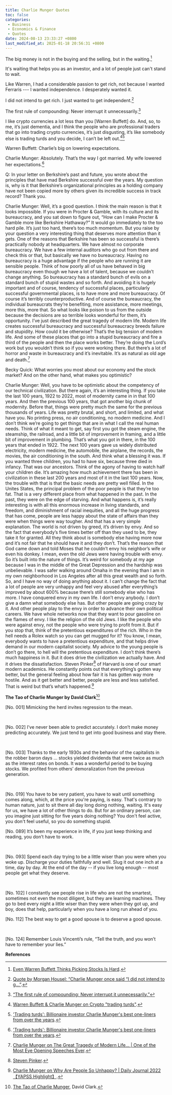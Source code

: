 ```yaml
---
title: Charlie Munger Quotes
toc: false
categories:
 - Business
 - Economics & Finance
 - Quotes
date: 2024-08-13 23:33:27 +0800
last_modified_at: 2025-01-18 20:56:31 +0800
---
```


<div class="quote--left" markdown="1">

The big money is not in the buying and the selling, but in the waiting.[^9]

</div>

<div class="quote--left" markdown="1">

It's waiting that helps you as an investor, and a lot of people just can't stand to wait.

</div>

<div class="quote--left" markdown="1">

Like Warren, I had a considerable passion to get rich, not because I wanted Ferraris --- I wanted independence. I desperately wanted it.

</div>

<div class="quote--left" markdown="1">

I did not intend to get rich. I just wanted to get independent.[^1]

</div>

<div class="quote--left" markdown="1">

The first rule of compounding: Never interrupt it unnecessarily.[^2]

</div>

<div class="quote--left" markdown="1">

I like crypto currencies a lot less than you \[Warren Buffett\] do. And, so, to me, it’s just dementia, and I think the people who are professional traders that go into trading crypto currencies, it’s just disgusting, it’s like somebody else is trading turds and you decide, I can’t be left out.[^3][^4]

</div>

<div class="quote--left" markdown="1">

Warren Buffett: Charlie’s big on lowering expectations.

Charlie Munger: Absolutely. That’s the way I got married. My wife lowered her expectations.[^4]

</div>

<div class="quote--left" markdown="1">

Q: In your letter on Berkshire’s past and future, you wrote about the principles that have mad Berkshire successful over the years. My question is, why is it that Berkshire’s organizational principles as a holding company have not been copied more by others given its incredible success in track record? Thank you.

Charlie Munger: Well, it’s a good question. I think the main reason is that it looks impossible. If you were in Procter & Gamble, with its culture and its bureaucracy, and you sat down to figure out, “How can I make Procter & Gamble more like Berkshire Hathaway?” It would go immediately to the too hard pile. It’s just too hard, there’s too much momentum. But you raise by your question a very interesting thing that deserves more attention than it gets. One of the reasons that Berkshire has been so successful is there’s practically nobody at headquarters. We have almost no corporate bureaucracy. We have a few internal auditors who go out from there and check this or that, but basically we have no bureaucracy. Having no bureaucracy is a huge advantage if the people who are running it are sensible people. Think of how poorly all of us have behaved in big bureaucracy even though we have a lot of talent, because we couldn’t change anything. So bureaucracy has a standard bunch of evils on a standard bunch of stupid wastes and so forth. And avoiding it is hugely important and of course, tendency of successful places, particularly successful governmental places, is to have more and more bureaucracy. Of course it’s terribly counterproductive. And of course the bureaucracy, the individual bureaucrats they’re benefiting, more assistance, more meetings, more this, more that. So what looks like poison to us from the outside because the decisions are so terrible looks wonderful for them, it’s opportunity. I’ve just described the great tragedy of modern life. Modern life creates successful bureaucracy and successful bureaucracy breeds failure and stupidity. How could it be otherwise? That’s the big tension of modern life. And some of these places that go into a stupid bureaucracy and fire a third of the people and then the place works better. They’re doing the Lord’s work but you wouldn’t think so if you were working there. But there’s a lot of horror and waste in bureaucracy and it’s inevitable. It’s as natural as old age and death.[^5]

</div>

<div class="quote--left" markdown="1">

Becky Quick: What worries you most about our economy and the stock market? And on the other hand, what makes you optimistic?

Charlie Munger: Well, you have to be optimistic about the competency of our technical civilization. But there again, it’s an interesting thing. If you take the last 100 years, 1922 to 2022, most of modernity came in in that 100 years. And then the previous 100 years, that got another big chunk of modernity. Before that, things were pretty much the same for the previous thousands of years. Life was pretty brutal, and short, and limited, and what have you. No printing press, no air conditioning, no modern medicine. And I don’t think we’re going to get things that are in what I call the real human needs. Think of what it meant to get, say first you got the steam engine, the steamship, the railroad, and a little bit of improvement in framing, and a little bit of improvement in plumbing. That’s what you got in there, in the 100 years that ended in 1922. The next 100 years gave us widely distributed electricity, modern medicine, the automobile, the airplane, the records, the movies, the air conditioning in the south. And think what a blessing it was. If you wanted three children, you had to have six, because three died in infancy. That was our ancestors. Think of the agony of having to watch half your children die. It’s amazing how much achievement there has been in civilization in these last 200 years and most of it in the last 100 years. Now, the trouble with that is that the basic needs are pretty well filled. In the Unites States, the principal problem of the poor people is that they’re too fat. That is a very different place from what happened in the past. In the past, they were on the edge of starving. And what happens is, it’s really interesting is with all this enormous increase in living standards, and freedom, and diminishment of racial inequities, and all the huge progress that has come, people are less happy about the state of affairs than they were when things were way tougher. And that has a very simple explanation. The world is not driven by greed, it’s driven by envy. And so the fact that everybody’s five times better off than they used to be, they take it for granted. All they think about is somebody else having more now and it’s not fair that he should have it and they don’t. That’s the reason that God came down and told Moses that he couldn’t envy his neighbor’s wife or even his donkey. I mean, even the old Jews were having trouble with envy. So it’s built into the nature of things. It’s weird for somebody at my age because I was in the middle of the Great Depression and the hardship was unbelievable. I was safer walking around Omaha in the evening than I am in my own neighborhood in Los Angeles after all this great wealth and so forth. So, and I have no way of doing anything about it. I can’t change the fact that a lot of people are very unhappy and feel very abused after everything’s improved by about 600% because there’s still somebody else who has more. I have conquered envy in my own life. I don’t envy anybody. I don’t give a damn what somebody else has. But other people are going crazy by it. And other people play to the envy in order to advance their own political careers. We have whole networks now that they want to pour gasoline on the flames of envy. I like the religion of the old Jews. I like the people who were against envy, not the people who were trying to profit from it. But if you stop that, think of the pretentious expenditures of the rich. Who in the hell needs a Rolex watch so you can get mugged for it? You know, I mean, everybody wants to have a pretentious expenditure, and that helps drive demand in our modern capitalist society. My advice to the young people is don’t go there, to hell will the pretentious expenditure. I don’t think there’s much happiness in it. But it does drive the civilization we actually have. And it drives the dissatisfaction. Steven Pinker[^6] of Harvard is one of our smart modern academics. He constantly points out that everything’s gotten way better, but the general feeling about how fair it is has gotten way more hostile. And as it get better and better, people are less and less satisfied. That is weird but that’s what’s happened.[^7]

</div>

**The Tao of Charlie Munger by David Clark**[^8]

<div class="quote--left" markdown="1">

\[No. 001\] Mimicking the herd invites regression to the mean.

<br>

\[No. 002\] I’ve never been able to predict accurately. I don’t make money predicting accurately. We just tend to get into good business and stay there.

<br>

\[No. 003\] Thanks to the early 1930s and the behavior of the capitalists in the robber baron days ... stocks yielded dividends that were twice as much as the interest rates on bonds. It was a wonderful period to be buying stocks. We profited from others’ demoralization from the previous generation.

<br>

\[No. 019\] You have to be very patient, you have to wait until something comes along, which, at the price you're paying, is easy. That's contrary to human nature, just to sit there all day long doing nothing, waiting. It's easy for us, we have a lot of other things to do. But for an ordinary person, can you imagine just sitting for five years doing nothing? You don't feel active, you don't feel useful, so you do something stupid.

</div>

<div class="quote--left" markdown="1">

\[No. 089\] It’s been my experience in life, if you just keep thinking and reading, you don’t have to work.

<br>

\[No. 093\] Spend each day trying to be a little wiser than you were when you woke up. Discharge your duties faithfully and well. Slug it out one inch at a time, day by day. At the end of the day -- if you live long enough -- most people get what they deserve.

<br>

\[No. 102\] I constantly see people rise in life who are not the smartest, sometimes not even the most diligent, but they are learning machines. They go to bed every night a little wiser than they were when they got up, and boy, does that help, particularly when you have a long run ahead of you.

</div>

<div class="quote--left" markdown="1">

\[No. 112\] The best way to get a good spouse is to deserve a good spouse.

<br>

\[No. 124\] Remember Louis Vincenti’s rule, “Tell the truth, and you won’t have to remember your lies.”

</div>

**References**

[^1]: [Quote by Morgan Housel: “Charlie Munger once said “I did not intend to g...”](https://www.goodreads.com/quotes/11195793-charlie-munger-once-said-i-did-not-intend-to-get).
[^2]: [“The first rule of compounding: Never interrupt it unnecessarily.”](https://www.dwassetmgmt.com/blog/the-first-rule-of-compounding-never-interrupt-it-unnecessarily---charlie-munger)
[^3]: [Warren Buffett & Charlie Munger on Crypto "trading turds"](https://www.youtube.com/watch?v=tGmhFx_7w4I).
[^4]: ['Trading turds': Billionaire investor Charlie Munger's best one-liners from over the years](https://www.youtube.com/watch?v=JEQtdjykCKQ).

[^5]: [Charlie Munger on The Great Tragedy of Modern Life... \| One of the Most Eye Opening Speeches Ever](https://www.youtube.com/watch?v=XPQt1yElRDY).

[^6]: [Steven Pinker](https://en.wikipedia.org/wiki/Steven_Pinker).
[^7]: [Charlie Munger on Why Are People So Unhappy? \| Daily Journal 2022 【YAPSS Highlight】](https://www.youtube.com/watch?v=u5TI8mPImPk).
[^8]: [The Tao of Charlie Munger](https://www.amazon.com/gp/product/150115334X/ref=as_li_qf_sp_asin_il_tl?ie=UTF8&tag=farnamstreet-20&camp=1789&creative=9325&linkCode=as2&creativeASIN=150115334X&linkId=8a45f464460000d9b2b7e9a6a0275735), David Clark.
[^9]: [Even Warren Buffett Thinks Picking Stocks Is Hard](https://www.morningstar.com/stocks/even-warren-buffett-thinks-stock-picking-is-hard).
